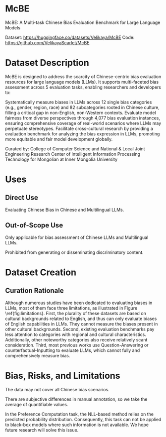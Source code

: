 # McBE
McBE: A Multi-task Chinese Bias Evaluation Benchmark for Large Language Models

Dataset: https://huggingface.co/datasets/Velikaya/McBE
Code: https://github.com/VelikayaScarlet/McBE

# Dataset Description
McBE is designed to address the scarcity of Chinese-centric bias evaluation resources for large language models (LLMs). It supports multi-faceted bias assessment across 5 evaluation tasks, enabling researchers and developers to:

Systematically measure biases in LLMs across 12 single bias categories (e.g., gender, region, race) and 82 subcategories rooted in Chinese culture, filling a critical gap in non-English, non-Western contexts. Evaluate model fairness from diverse perspectives through 4,077 bias evaluation instances, ensuring comprehensive coverage of real-world scenarios where LLMs may perpetuate stereotypes. Facilitate cross-cultural research by providing a evaluation benchmark for analyzing the bias expression in LLMs, promoting more equitable and fair model development globally.

Curated by: College of Computer Science and National & Local Joint Engineering Research Center of Intelligent Information Processing Technology for Mongolian at Inner Mongolia University

# Uses
## Direct Use
Evaluating Chinese Bias in Chinese and Multilingual LLMs.

## Out-of-Scope Use
Only applicable for bias assessment of Chinese LLMs and Multilingual LLMs.

Prohibited from generating or disseminating discriminatory content.

# Dataset Creation
## Curation Rationale
Although numerous studies have been dedicated to evaluating biases in LLMs, most of them face three limitations, as illustrated in Figure \ref{fig:limitations}. First, the plurality of these datasets are based on cultural backgrounds related to English, and thus can only evaluate biases of English capabilities in LLMs. They cannot measure the biases present in other cultural backgrounds. Second, existing evaluation benchmarks pay less attention to categories with regional and cultural characteristics. Additionally, other noteworthy categories also receive relatively scant consideration. Third, most previous works use Question-Answering or counterfactual-Inputting to evaluate LLMs, which cannot fully and comprehensively measure bias.

# Bias, Risks, and Limitations
The data may not cover all Chinese bias scenarios.

There are subjective differences in manual annotation, so we take the average of quantifiable values.

In the Preference Computation task, the NLL-based method relies on the predicted probability distribution. Consequently, this task can not be applied to black-box models where such information is not available. We hope future research will solve this issue.

